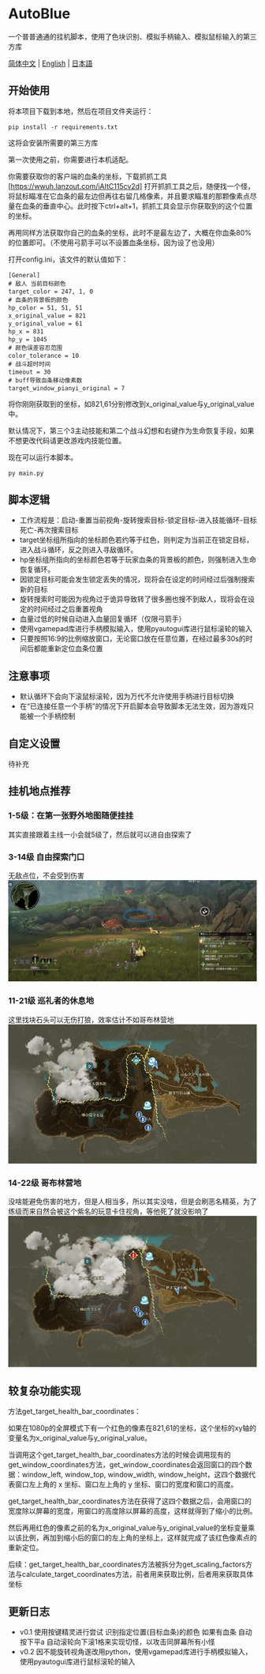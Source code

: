 # AutoBlue

一个普普通通的挂机脚本，使用了色块识别、模拟手柄输入、模拟鼠标输入的第三方库

[简体中文](README.zh-CN.md) | [English](README.md) | [日本語](README.jp.md)

## 开始使用

将本项目下载到本地，然后在项目文件夹运行：

```
pip install -r requirements.txt
```

这将会安装所需要的第三方库

第一次使用之前，你需要进行本机适配。

你需要获取你的客户端的血条的坐标，下载抓抓工具
[https://wwuh.lanzout.com/iAItC115cv2d]
打开抓抓工具之后，随便找一个怪，将鼠标瞄准在它血条的最左边但再往右留几格像素，并且要求瞄准的那颗像素点尽量在血条的垂直中心。此时按下ctrl+alt+1，抓抓工具会显示你获取到的这个位置的坐标。

再用同样方法获取你自己的血条的坐标，此时不是最左边了，大概在你血条80%的位置即可。（不使用弓箭手可以不设置血条坐标，因为设了也没用）

打开config.ini，该文件的默认值如下：

```
[General]
# 敌人 当前目标颜色
target_color = 247, 1, 0
# 血条的背景板的颜色
hp_color = 51, 51, 51
x_original_value = 821
y_original_value = 61
hp_x = 831
hp_y = 1045
# 颜色误差容忍范围
color_tolerance = 10
# 战斗超时时间
timeout = 30
# buff导致血条移动像素数
target_window_pianyi_original = 7
```

将你刚刚获取到的坐标，如821,61分别修改到x_original_value与y_original_value中。

默认情况下，第三个3主动技能和第二个战斗幻想和右键作为生命恢复手段，如果不想更改代码请更改游戏内技能位置。

现在可以运行本脚本。

```python
py main.py
```

## 脚本逻辑

- 工作流程是：启动-重置当前视角-旋转搜索目标-锁定目标-进入技能循环-目标死亡-再次搜索目标
- target坐标组所指向的坐标颜色若约等于红色，则判定为当前正在锁定目标，进入战斗循环，反之则进入寻敌循环。
- hp坐标组所指向的坐标颜色若等于玩家血条的背景板的颜色，则强制进入生命恢复循环。
- 因锁定目标可能会发生锁定丢失的情况，现将会在设定的时间经过后强制搜索新的目标
- 旋转搜索时可能因为视角过于诡异导致转了很多圈也搜不到敌人，现将会在设定的时间经过之后重置视角
- 血量过低的时候自动进入血量回复循环（仅限弓箭手）
- 使用vgamepad库进行手柄模拟输入，使用pyautogui库进行鼠标滚轮的输入
- 只要按照16:9的比例缩放窗口，无论窗口放在任意位置，在经过最多30s的时间后都能重新定位血条位置

## 注意事项

- 默认循环下会向下滚鼠标滚轮，因为万代不允许使用手柄进行目标切换
- 在“已连接任意一个手柄”的情况下开启脚本会导致脚本无法生效，因为游戏只能被一个手柄控制

## 自定义设置

待补充

## 挂机地点推荐

### 1-5级：在第一张野外地图随便挂挂
其实直接跟着主线一小会就5级了，然后就可以进自由探索了

### 3-14级 自由探索门口
无敌点位，不会受到伤害
![img](https://raw.githubusercontent.com/lingyun67/AutoBlue/main/img/3-14.png)

### 11-21级 巡礼者的休息地
这里找块石头可以无伤打狼，效率估计不如哥布林营地
![img](https://raw.githubusercontent.com/lingyun67/AutoBlue/main/img/11-21.png)

### 14-22级 哥布林营地
没啥能避免伤害的地方，但是人相当多，所以其实没啥，但是会刷恶名精英，为了练级而来自然会被这个紫名的玩意卡住视角，等他死了就没影响了
![img](https://raw.githubusercontent.com/lingyun67/AutoBlue/main/img/14-22.png)

## 较复杂功能实现

方法get_target_health_bar_coordinates：

如果在1080p的全屏模式下有一个红色的像素在821,61的坐标，这个坐标的xy轴的变量名为x_original_value与y_original_value。

当调用这个get_target_health_bar_coordinates方法的时候会调用现有的get_window_coordinates方法，get_window_coordinates会返回窗口的四个数据：window_left, window_top, window_width, window_height，这四个数据代表窗口左上角的 x 坐标、窗口左上角的 y 坐标、窗口的宽度和窗口的高度。

get_target_health_bar_coordinates方法在获得了这四个数据之后，会用窗口的宽度除以屏幕的宽度，用窗口的高度除以屏幕的高度，这样就得到了缩小的比例。

然后再用红色的像素之前的名为x_original_value与y_original_value的坐标变量乘以该比例，再加到缩小后的窗口的左上角的坐标上，这样就完成了该红色像素点的重新定位。

后续：get_target_health_bar_coordinates方法被拆分为get_scaling_factors方法与calculate_target_coordinates方法，前者用来获取比例，后者用来获取具体坐标


## 更新日志

- v0.1 使用按键精灵进行尝试 识别指定位置(目标血条)的颜色 如果有血条 自动按下平a 自动滚轮向下滚1格来实现切怪，以攻击同屏幕所有小怪
- v0.2 因不能旋转视角遂改用python，使用vgamepad库进行手柄模拟输入，使用pyautogui库进行鼠标滚轮的输入

